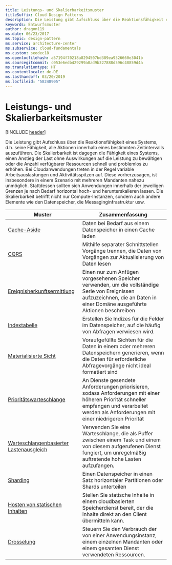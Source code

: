 ```yaml
---
title: Leistungs- und Skalierbarkeitsmuster
titleSuffix: Cloud Design Patterns
description: Die Leistung gibt Aufschluss über die Reaktionsfähigkeit eines Systems, d.h. seine Fähigkeit, alle Aktionen innerhalb eines bestimmten Zeitintervalls auszuführen. Die Skalierbarkeit ist dagegen die Fähigkeit eines Systems, einen Anstieg der Last ohne Auswirkungen auf die Leistung zu bewältigen oder die Anzahl verfügbarer Ressourcen schnell und problemlos zu erhöhen. Bei Cloudanwendungen treten in der Regel variable Arbeitsauslastungen und Aktivitätsspitzen auf. Diese vorherzusagen, ist insbesondere in einem Szenario mit mehreren Mandanten nahezu unmöglich. Stattdessen sollten sich Anwendungen innerhalb der jeweiligen Grenzen je nach Bedarf horizontal hoch- und herunterskalieren lassen. Die Skalierbarkeit betrifft nicht nur Compute-Instanzen, sondern auch andere Elemente wie den Datenspeicher, die Messaginginfrastruktur usw.
keywords: Entwurfsmuster
author: dragon119
ms.date: 06/23/2017
ms.topic: design-pattern
ms.service: architecture-center
ms.subservice: cloud-fundamentals
ms.custom: seodec18
ms.openlocfilehash: a57194f70218a8294507bd389ea9526660e3041b
ms.sourcegitcommit: c053e6edb429299a0ad9b327888d596c48859d4a
ms.translationtype: HT
ms.contentlocale: de-DE
ms.lasthandoff: 03/20/2019
ms.locfileid: "58248905"
---
```

# <a name="performance-and-scalability-patterns"></a>Leistungs- und Skalierbarkeitsmuster

[!INCLUDE [header](../../_includes/header.md)]

Die Leistung gibt Aufschluss über die Reaktionsfähigkeit eines Systems, d.h. seine Fähigkeit, alle Aktionen innerhalb eines bestimmten Zeitintervalls auszuführen. Die Skalierbarkeit ist dagegen die Fähigkeit eines Systems, einen Anstieg der Last ohne Auswirkungen auf die Leistung zu bewältigen oder die Anzahl verfügbarer Ressourcen schnell und problemlos zu erhöhen. Bei Cloudanwendungen treten in der Regel variable Arbeitsauslastungen und Aktivitätsspitzen auf. Diese vorherzusagen, ist insbesondere in einem Szenario mit mehreren Mandanten nahezu unmöglich. Stattdessen sollten sich Anwendungen innerhalb der jeweiligen Grenzen je nach Bedarf horizontal hoch- und herunterskalieren lassen. Die Skalierbarkeit betrifft nicht nur Compute-Instanzen, sondern auch andere Elemente wie den Datenspeicher, die Messaginginfrastruktur usw.

|                           Muster                            |                                                                        Zusammenfassung                                                                         |
|--------------------------------------------------------------|--------------------------------------------------------------------------------------------------------------------------------------------------------|
|               [Cache-Aside](../cache-aside.md)               |                                                   Daten bei Bedarf aus einem Datenspeicher in einen Cache laden                                                   |
|                      [CQRS](../cqrs.md)                      |                           Mithilfe separater Schnittstellen Vorgänge trennen, die Daten von Vorgängen zur Aktualisierung von Daten lesen                           |
|            [Ereignisherkunftsermittlung](../event-sourcing.md)            |                     Einen nur zum Anfügen vorgesehenen Speicher verwenden, um die vollständige Serie von Ereignissen aufzuzeichnen, die an Daten in einer Domäne ausgeführte Aktionen beschreiben                      |
|               [Indextabelle](../index-table.md)               |                                Erstellen Sie Indizes für die Felder im Datenspeicher, auf die häufig von Abfragen verwiesen wird.                                |
|         [Materialisierte Sicht](../materialized-view.md)         |       Voraufgefüllte Sichten für die Daten in einem oder mehreren Datenspeichern generieren, wenn die Daten für erforderliche Abfragevorgänge nicht ideal formatiert sind        |
|            [Prioritätswarteschlange](../priority-queue.md)            | An Dienste gesendete Anforderungen priorisieren, sodass Anforderungen mit einer höheren Priorität schneller empfangen und verarbeitet werden als Anforderungen mit einer niedrigeren Priorität |
| [Warteschlangenbasierter Lastenausgleich](../queue-based-load-leveling.md) |              Verwenden Sie eine Warteschlange, die als Puffer zwischen einem Task und einem von diesem aufgerufenen Dienst fungiert, um unregelmäßig auftretende hohe Lasten aufzufangen.               |
|                  [Sharding](../sharding.md)                  |                                           Einen Datenspeicher in einen Satz horizontaler Partitionen oder Shards unterteilen                                           |
|    [Hosten von statischen Inhalten](../static-content-hosting.md)    |                          Stellen Sie statische Inhalte in einem cloudbasierten Speicherdienst bereit, der die Inhalte direkt an den Client übermitteln kann.                          |
|                [Drosselung](../throttling.md)                |                Steuern Sie den Verbrauch der von einer Anwendungsinstanz, einem einzelnen Mandanten oder einem gesamten Dienst verwendeten Ressourcen.                 |
